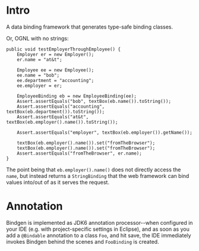 
Intro
=====

A data binding framework that generates type-safe binding classes.

Or, OGNL with no strings:

    public void testEmployerThroughEmployee() {
        Employer er = new Employer();
        er.name = "at&t";

        Employee ee = new Employee();
        ee.name = "bob";
        ee.department = "accounting";
        ee.employer = er;

        EmployeeBinding eb = new EmployeeBinding(ee);
        Assert.assertEquals("bob", textBox(eb.name()).toString());
        Assert.assertEquals("accounting", textBox(eb.department()).toString());
        Assert.assertEquals("at&t", textBox(eb.employer().name()).toString());

        Assert.assertEquals("employer", textBox(eb.employer()).getName());

        textBox(eb.employer().name()).set("fromTheBrowser");
        textBox(eb.employer().name()).set("fromTheBrowser");
        Assert.assertEquals("fromTheBrowser", er.name);
    }

The point being that `eb.employer().name()` does not directly access the `name`, but instead returns a `StringBinding` that the web framework can bind values into/out of as it serves the request.

Annotation
==========

Bindgen is implemented as JDK6 annotation processor--when configured in your IDE (e.g. with project-specific settings in Eclipse), and as soon as you add a `@Bindable` annotation to a class `Foo`, and hit save, the IDE immediately invokes Bindgen behind the scenes and `FooBinding` is created.

